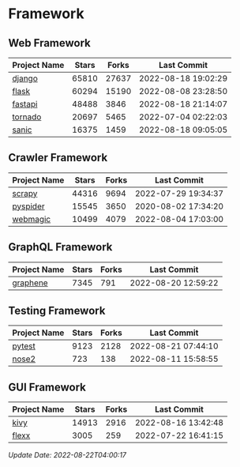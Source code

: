 # Framework

## Web Framework
| Project Name | Stars | Forks | Last Commit |
| ------------ | ----- | ----- | ----------- |
| [django](https://github.com/django/django) | 65810 | 27637 | 2022-08-18 19:02:29 |
| [flask](https://github.com/pallets/flask) | 60294 | 15190 | 2022-08-08 23:28:50 |
| [fastapi](https://github.com/tiangolo/fastapi) | 48488 | 3846 | 2022-08-18 21:14:07 |
| [tornado](https://github.com/tornadoweb/tornado) | 20697 | 5465 | 2022-07-04 02:22:03 |
| [sanic](https://github.com/sanic-org/sanic) | 16375 | 1459 | 2022-08-18 09:05:05 |

## Crawler Framework
| Project Name | Stars | Forks | Last Commit |
| ------------ | ----- | ----- | ----------- |
| [scrapy](https://github.com/scrapy/scrapy) | 44316 | 9694 | 2022-07-29 19:34:37 |
| [pyspider](https://github.com/binux/pyspider) | 15545 | 3650 | 2020-08-02 17:34:20 |
| [webmagic](https://github.com/code4craft/webmagic) | 10499 | 4079 | 2022-08-04 17:03:00 |

## GraphQL Framework
| Project Name | Stars | Forks | Last Commit |
| ------------ | ----- | ----- | ----------- |
| [graphene](https://github.com/graphql-python/graphene) | 7345 | 791 | 2022-08-20 12:59:22 |

## Testing Framework
| Project Name | Stars | Forks | Last Commit |
| ------------ | ----- | ----- | ----------- |
| [pytest](https://github.com/pytest-dev/pytest) | 9123 | 2128 | 2022-08-21 07:44:10 |
| [nose2](https://github.com/nose-devs/nose2) | 723 | 138 | 2022-08-11 15:58:55 |

## GUI Framework
| Project Name | Stars | Forks | Last Commit |
| ------------ | ----- | ----- | ----------- |
| [kivy](https://github.com/kivy/kivy) | 14913 | 2916 | 2022-08-16 13:42:48 |
| [flexx](https://github.com/flexxui/flexx) | 3005 | 259 | 2022-07-22 16:41:15 |

*Update Date: 2022-08-22T04:00:17*